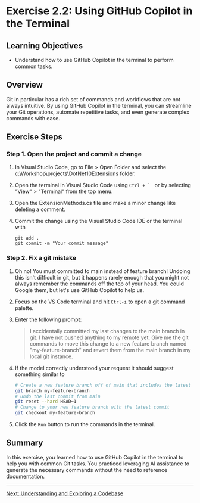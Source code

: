 # Exercise 2.2: Using GitHub Copilot in the Terminal

## Learning Objectives

- Understand how to use GitHub Copilot in the terminal to perform common tasks.

## Overview

Git in particular has a rich set of commands and workflows that are not always intuitive. By using GitHub Copilot in the terminal, you can streamline your Git operations, automate repetitive tasks, and even generate complex commands with ease.

## Exercise Steps

### Step 1. Open the project and commit a change

1. In Visual Studio Code, go to File > Open Folder and select the c:\Workshop\projects\DotNet10Extensions folder.

1. Open the terminal in Visual Studio Code using ``Ctrl + ` `` or by selecting "View" > "Terminal" from the top menu.

1. Open the ExtensionMethods.cs file and make a minor change like deleting a comment.

1. Commit the change using the Visual Studio Code IDE or the terminal with

    ```
    git add .
    git commit -m "Your commit message"
    ```
### Step 2. Fix a git mistake

1. Oh no! You must committed to main instead of feature branch! Undoing this isn't difficult in git, but it happens rarely enough that you might not always remember the commands off the top of your head. You could Google them, but let's use GitHub Copilot to help us.

1. Focus on the VS Code terminal and hit ``Ctrl-i`` to open a git command palette.

1. Enter the following prompt:

    > I accidentally committed my last changes to the main branch in git. I have not pushed anything to my remote yet. Give me the git commands to move this change to a new feature branch named "my-feature-branch" and revert them from the main branch in my local git instance.

1. If the model correctly understood your request it should suggest something similar to 

    ```bash
    # Create a new feature branch off of main that includes the latest commit
    git branch my-feature-branch
    # Undo the last commit from main
    git reset --hard HEAD~1 
    # Change to your new feature branch with the latest commit
    git checkout my-feature-branch

1. Click the ``Run`` button to run the commands in the terminal.

## Summary

In this exercise, you learned how to use GitHub Copilot in the terminal to help you with common Git tasks. You practiced leveraging AI assistance to generate the necessary commands without the need to reference documentation.

---

[Next: Understanding and Exploring a Codebase](../2.4-understanding-code/README.md)